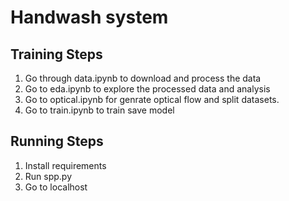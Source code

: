 # Handwash system
## Training Steps
1. Go through data.ipynb to download and process the data
2. Go to eda.ipynb to explore the processed data and analysis
3. Go to optical.ipynb for genrate optical flow and split datasets.
4. Go to train.ipynb to train save model
 
## Running Steps
1. Install requirements
2. Run spp.py
3. Go to localhost
